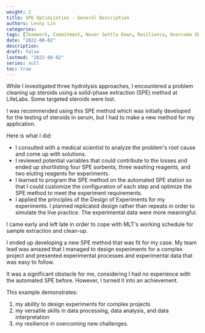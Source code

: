 ```yaml
---
weight: 2
title: SPE Optimization - General Description
authors: Lenny Lin
categories: 
tags: [Teamwork, Commitment, Never Settle Down, Resilience, Overcome Obstacles, Analytical Thinking, Think Through, Experimental Planning]
date: "2022-08-02"
description: 
draft: false
lastmod: "2022-08-02"
series: null
toc: true
---
```



While I investigated three hydrolysis approaches, I encountered a problem cleaning up steroids using a solid-phase extraction (SPE) method at LifeLabs.  Some targeted steroids were lost. 

I was recommended using this SPE method which was initially developed for the testing of steroids in serum, but I had to make a new method for my application.

Here is what I did:
-	I consulted with a medical scientist to analyze the problem's root cause and come up with solutions.
-	I reviewed potential variables that could contribute to the losses and ended up shortlisting four SPE sorbents, three washing reagents, and two eluting reagents for experiments.
-	I learned to program the SPE method on the automated SPE station so that I could customize the configuration of each step and optimize the SPE method to meet the experiment requirements.
-	I applied the principles of the Design of Experiments for my experiments.  I planned replicated design rather than repeats in order to simulate the live practice.   The experimental data were more meaningful.  

I came early and left late in order to cope with MLT's working schedule for sample extraction and clean-up.

I ended up developing a new SPE method that was fit for my case.  My team lead was amazed that I managed to design experiments for a complex project and presented experimental processes and experimental data that was easy to follow.

It was a significant obstacle for me, considering I had no experience with the automated SPE before.  However, I turned it into an achievement. 

This example demonstrates:
1)	my ability to design experiments for complex projects
2)	my versatile skills in data processing, data analysis, and data interpretation
3)	my resilience in overcoming new challenges.
